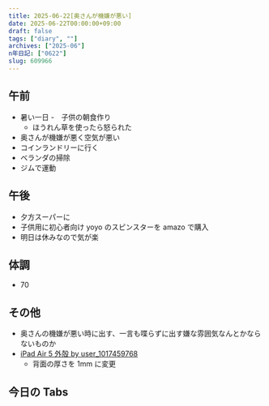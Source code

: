 ```yaml
---
title: 2025-06-22[奥さんが機嫌が悪い]
date: 2025-06-22T00:00:00+09:00
draft: false
tags: ["diary", ""]
archives: ["2025-06"]
n年日記: ["0622"]
slug: 609966
---
```


## 午前

- 暑い一日 -　子供の朝食作り
  - ほうれん草を使ったら怒られた
- 奥さんが機嫌が悪く空気が悪い
- コインランドリーに行く
- ベランダの掃除
- ジムで運動

## 午後

- 夕方スーパーに
- 子供用に初心者向け yoyo のスピンスターを amazo で購入
- 明日は休みなので気が楽

## 体調

- 70

## その他

- 奥さんの機嫌が悪い時に出す、一言も喋らずに出す嫌な雰囲気なんとかならないものか
- [iPad Air 5 外殻 by user_1017459768](https://makerworld.com/ja/models/651523-ipad-air-5-case)
  - 背面の厚さを 1mm に変更

## 今日の Tabs
